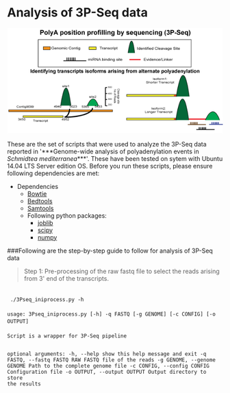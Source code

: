 # Analysis of 3P-Seq data

<p align="center">
<img src="https://github.com/VairavanL/3PSeq_analysis/blob/master/3P_Header.gif"/>
</p>
These are the set of scripts that were used to analyze the 3P-Seq data reported in '***Genome-wide analysis of polyadenylation events in <i>Schmidtea mediterranea</i>***'. These have been tested on sytem with Ubuntu 14.04 LTS Server edition OS. Before you run these scripts, please ensure following dependencies are met:

* Dependencies
  * <a href="http://bowtie-bio.sourceforge.net/index.shtml" target="_blank">Bowtie</a>
  * <a href="http://bedtools.readthedocs.org/en/latest/" target="_blank">Bedtools</a>
  * <a href="http://samtools.sourceforge.net/">Samtools</a>
  * Following python packages:
    * <a href="https://pypi.python.org/pypi/joblib">joblib</a>
    * <a href="http://www.scipy.org/">scipy</a>
    * <a href="http://www.numpy.org/">numpy</a>

###Following are the step-by-step guide to follow for analysis of 3P-Seq data
> Step 1: Pre-processing of the raw fastq file to select the reads arising from 3' end of the transcripts.
<code>
 ./3Pseq_iniprocess.py -h <br>
usage: 3Pseq_iniprocess.py [-h] -q FASTQ [-g GENOME] [-c CONFIG] [-o OUTPUT] <br>
Script is a wrapper for 3P-Seq pipeline

optional arguments:
  -h, --help            show this help message and exit
  -q FASTQ, --fastq FASTQ
                        RAW FASTQ file of the reads
  -g GENOME, --genome GENOME
                        Path to the complete genome file
  -c CONFIG, --config CONFIG
                        Configuration file
  -o OUTPUT, --output OUTPUT
                        Output directory to store the results

</code>
